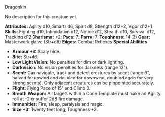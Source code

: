 Dragonkin

No description for this creature yet.

**Attributes:** Agility d10, Smarts d6, Spirit d8, Strength d12+2, Vigor
d12+1
**Skills:** Fighting d10, Intimidation d12, Notice d12, Stealth d10,
Survival d12, Tracking d12
**Charisma:** +2; **Pace:** 7; **Parry:** 7; **Toughness:** 14 (3)
**Gear:** Masterwork glaive (Str+d8)
**Edges:** Combat Reflexes
**Special Abilities**
- **Armour +3:** Scaly hide.
- **Bite:** Str+d6.
- **Low Light Vision:** No penalties for dim or dark lighting.
- **Darkvision:** No vision penalties for darkness (range 12").
- **Scent:** Can navigate, track and detect creatures by scent (range
6", halved for upwind and doubled for downwind, doubled again for very
strong scents). Only adjacent creatures can be pinpointed accurately.
- **Flight:** Flying Pace of 15" and Climb 0.
- **Breath Weapon:** All targets within a Cone Template must make an
Agility roll at -2 or suffer 2d8 fire damage.
- **Immunities:** Fire, sleep, paralysis and magic.
- **Size +3:** Twenty feet long; Toughness +3.

